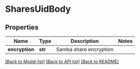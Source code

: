 # SharesUidBody

## Properties
Name | Type | Description | Notes
------------ | ------------- | ------------- | -------------
**encryption** | **str** | Samba share encryption | 

[[Back to Model list]](../README.md#documentation-for-models) [[Back to API list]](../README.md#documentation-for-api-endpoints) [[Back to README]](../README.md)

